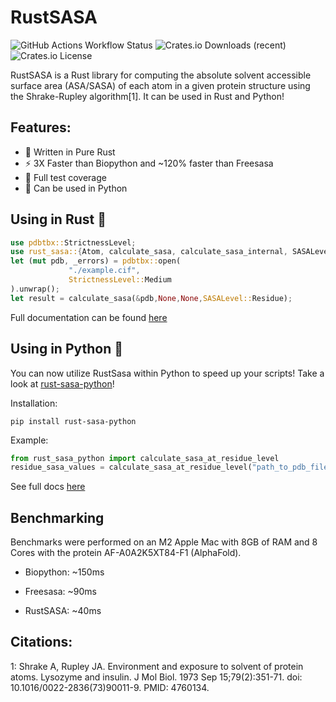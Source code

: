 # RustSASA
![GitHub Actions Workflow Status](https://img.shields.io/github/actions/workflow/status/maxall41/RustSASA/rust.yml)
![Crates.io Downloads (recent)](https://img.shields.io/crates/dr/rust-sasa)
![Crates.io License](https://img.shields.io/crates/l/rust-sasa)

RustSASA is a Rust library for computing the absolute solvent accessible surface area (ASA/SASA) of each atom in a given protein structure using the Shrake-Rupley algorithm[1]. It can be used in Rust and Python!

## Features:
- 🦀 Written in Pure Rust
- ⚡️ 3X Faster than Biopython and ~120% faster than Freesasa
- 🧪 Full test coverage
- 🐍 Can be used in Python

## Using in Rust 🦀

```rust
use pdbtbx::StrictnessLevel;
use rust_sasa::{Atom, calculate_sasa, calculate_sasa_internal, SASALevel};
let (mut pdb, _errors) = pdbtbx::open(
             "./example.cif",
             StrictnessLevel::Medium
).unwrap();
let result = calculate_sasa(&pdb,None,None,SASALevel::Residue);
```
Full documentation can be found [here](https://docs.rs/rust-sasa/latest/rust_sasa/)

## Using in Python 🐍

You can now utilize RustSasa within Python to speed up your scripts! Take a look at [rust-sasa-python](https://github.com/maxall41/rust-sasa-python)!

Installation:
```
pip install rust-sasa-python
```
Example:
```python
from rust_sasa_python import calculate_sasa_at_residue_level
residue_sasa_values = calculate_sasa_at_residue_level("path_to_pdb_file.pdb") # Also supports mmCIF files!
```
See full docs [here](https://github.com/maxall41/rust-sasa-python/blob/main/DOCS.md)

## Benchmarking
Benchmarks were performed on an M2 Apple Mac with 8GB of RAM and 8 Cores with the protein AF-A0A2K5XT84-F1 (AlphaFold).

- Biopython: ~150ms

- Freesasa: ~90ms

- RustSASA: ~40ms

## Citations:
1: Shrake A, Rupley JA. Environment and exposure to solvent of protein atoms. Lysozyme and insulin. J Mol Biol. 1973 Sep 15;79(2):351-71. doi: 10.1016/0022-2836(73)90011-9. PMID: 4760134.
